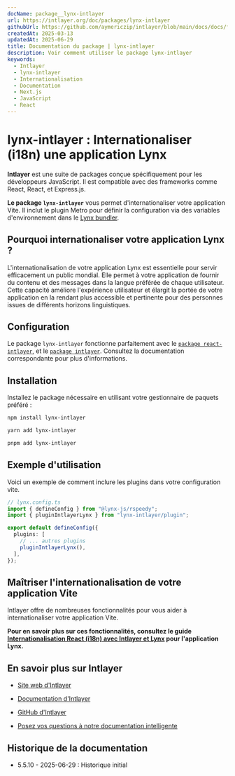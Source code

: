 ```yaml
---
docName: package__lynx-intlayer
url: https://intlayer.org/doc/packages/lynx-intlayer
githubUrl: https://github.com/aymericzip/intlayer/blob/main/docs/docs/fr/packages/lynx-intlayer/index.md
createdAt: 2025-03-13
updatedAt: 2025-06-29
title: Documentation du package | lynx-intlayer
description: Voir comment utiliser le package lynx-intlayer
keywords:
  - Intlayer
  - lynx-intlayer
  - Internationalisation
  - Documentation
  - Next.js
  - JavaScript
  - React
---
```


# lynx-intlayer : Internationaliser (i18n) une application Lynx

**Intlayer** est une suite de packages conçue spécifiquement pour les développeurs JavaScript. Il est compatible avec des frameworks comme React, React, et Express.js.

**Le package `lynx-intlayer`** vous permet d'internationaliser votre application Vite. Il inclut le plugin Metro pour définir la configuration via des variables d'environnement dans le [Lynx bundler](https://lynxjs.org/index.html).

## Pourquoi internationaliser votre application Lynx ?

L'internationalisation de votre application Lynx est essentielle pour servir efficacement un public mondial. Elle permet à votre application de fournir du contenu et des messages dans la langue préférée de chaque utilisateur. Cette capacité améliore l'expérience utilisateur et élargit la portée de votre application en la rendant plus accessible et pertinente pour des personnes issues de différents horizons linguistiques.

## Configuration

Le package `lynx-intlayer` fonctionne parfaitement avec le [`package react-intlayer`](https://github.com/aymericzip/intlayer/blob/main/docs/docs/fr/packages/react-intlayer/index.md), et le [`package intlayer`](https://github.com/aymericzip/intlayer/blob/main/docs/docs/fr/packages/intlayer/index.md). Consultez la documentation correspondante pour plus d'informations.

## Installation

Installez le package nécessaire en utilisant votre gestionnaire de paquets préféré :

```bash packageManager="npm"
npm install lynx-intlayer
```

```bash packageManager="yarn"
yarn add lynx-intlayer
```

```bash packageManager="pnpm"
pnpm add lynx-intlayer
```

## Exemple d'utilisation

Voici un exemple de comment inclure les plugins dans votre configuration vite.

```ts
// lynx.config.ts
import { defineConfig } from "@lynx-js/rspeedy";
import { pluginIntlayerLynx } from "lynx-intlayer/plugin";

export default defineConfig({
  plugins: [
    // ... autres plugins
    pluginIntlayerLynx(),
  ],
});
```

## Maîtriser l'internationalisation de votre application Vite

Intlayer offre de nombreuses fonctionnalités pour vous aider à internationaliser votre application Vite.

**Pour en savoir plus sur ces fonctionnalités, consultez le guide [Internationalisation React (i18n) avec Intlayer et Lynx](https://github.com/aymericzip/intlayer/blob/main/docs/docs/fr/intlayer_with_lynx+react.md) pour l'application Lynx.**

## En savoir plus sur Intlayer

- [Site web d'Intlayer](https://intlayer.org)
- [Documentation d'Intlayer](https://intlayer.org/doc)
- [GitHub d'Intlayer](https://github.com/aymericzip/intlayer)

- [Posez vos questions à notre documentation intelligente](https://intlayer.org/doc/chat)

## Historique de la documentation

- 5.5.10 - 2025-06-29 : Historique initial
